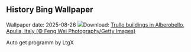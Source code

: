 ## History Bing Wallpaper
Wallpaper date: 2025-08-26
![](https://www.bing.com/th?id=OHR.TrulliHouses_EN-GB9384999011_UHD.jpg&w=1000)Download: [Trullo buildings in Alberobello, Apulia, Italy (© Feng Wei Photography/Getty Images)](https://www.bing.com/th?id=OHR.TrulliHouses_EN-GB9384999011_UHD.jpg)

Auto get programm by LtgX
